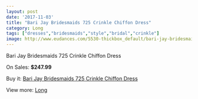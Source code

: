 ```yaml
---
layout: post
date: '2017-11-03'
title: "Bari Jay Bridesmaids 725 Crinkle Chiffon Dress"
category: Long
tags: ["dresses","bridesmaids","style","bridal","crinkle"]
image: http://www.eudances.com/5530-thickbox_default/bari-jay-bridesmaids-725-crinkle-chiffon-dress.jpg
---
```

Bari Jay Bridesmaids 725 Crinkle Chiffon Dress

On Sales: **$247.99**
<a href="https://www.eudances.com/en/long/1899-bari-jay-bridesmaids-725-crinkle-chiffon-dress.html"><amp-img layout="responsive" width="600" height="600" src="//www.eudances.com/5530-thickbox_default/bari-jay-bridesmaids-725-crinkle-chiffon-dress.jpg" alt="Bari Jay Bridesmaids 725 Crinkle Chiffon Dress 0" /></a>
<a href="https://www.eudances.com/en/long/1899-bari-jay-bridesmaids-725-crinkle-chiffon-dress.html"><amp-img layout="responsive" width="600" height="600" src="//www.eudances.com/5531-thickbox_default/bari-jay-bridesmaids-725-crinkle-chiffon-dress.jpg" alt="Bari Jay Bridesmaids 725 Crinkle Chiffon Dress 1" /></a>

Buy it: [Bari Jay Bridesmaids 725 Crinkle Chiffon Dress](https://www.eudances.com/en/long/1899-bari-jay-bridesmaids-725-crinkle-chiffon-dress.html "Bari Jay Bridesmaids 725 Crinkle Chiffon Dress")

View more: [Long](https://www.eudances.com/en/21-long "Long")